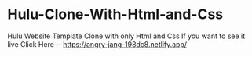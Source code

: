# Hulu-Clone-With-Html-and-Css
Hulu Website Template Clone with only Html and Css
If you want to see it live Click Here :- https://angry-jang-198dc8.netlify.app/
